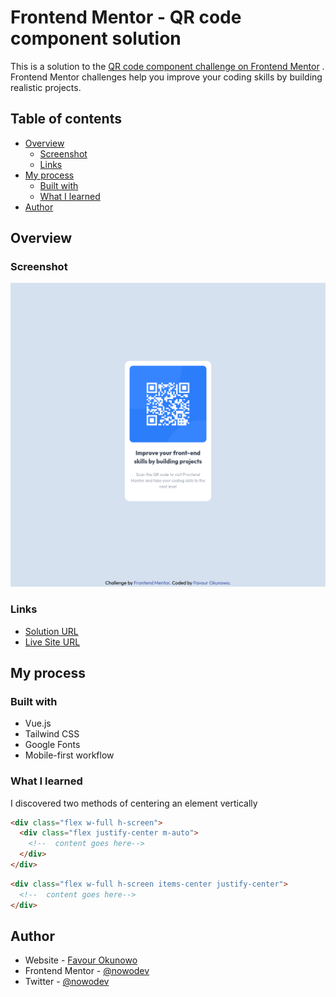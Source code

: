 # Frontend Mentor - QR code component solution

This is a solution to
the [QR code component challenge on Frontend Mentor](https://www.frontendmentor.io/challenges/qr-code-component-iux_sIO_H)
. Frontend Mentor challenges help you improve your coding skills by building realistic projects.

## Table of contents

- [Overview](#overview)
  - [Screenshot](#screenshot)
  - [Links](#links)
- [My process](#my-process)
  - [Built with](#built-with)
  - [What I learned](#what-i-learned)
- [Author](#author)

## Overview

### Screenshot

![Image](../../../assets/screenshots/qrcode.png)

### Links

- [Solution URL](https://github.com/nowodev/pages/tree/main/src/Pages/Challenges/QRCode)
- [Live Site URL](https://pages-nowodev.netlify.app/challenges/qrcode)

## My process

### Built with

- Vue.js
- Tailwind CSS
- Google Fonts
- Mobile-first workflow

### What I learned

I discovered two methods of centering an element vertically

```html
<div class="flex w-full h-screen">
  <div class="flex justify-center m-auto">
    <!--  content goes here-->
  </div>
</div>
```

```html
<div class="flex w-full h-screen items-center justify-center">
  <!--  content goes here-->
</div>
```

## Author

- Website - [Favour Okunowo](https://www.nowodev.netlify.app)
- Frontend Mentor - [@nowodev](https://www.frontendmentor.io/profile/nowodev)
- Twitter - [@nowodev](https://www.twitter.com/nowodev)